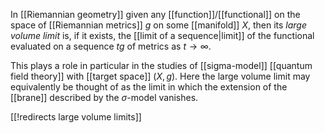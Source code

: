 
In [[Riemannian geometry]] given any [[function]]/[[functional]] on the space of [[Riemannian metrics]] $g$ on some [[manifold]] $X$, then its _large volume limit_ is, if it exists, the [[limit of a sequence|limit]] of the functional evaluated on a sequence $t g$ of metrics as $t \to \infty$. 

This plays a role in particular in the studies of [[sigma-model]] [[quantum field theory]] with [[target space]] $(X,g)$. Here the large volume limit may equivalently be thought of as the limit in which the extension of the [[brane]] described by the $\sigma$-model vanishes. 

[[!redirects large volume limits]]